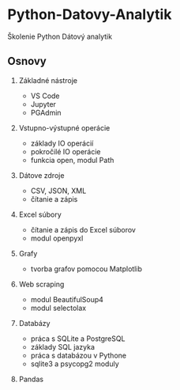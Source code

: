 # Python-Datovy-Analytik
Školenie Python Dátový analytik

## Osnovy

1. Základné nástroje
   - VS Code
   - Jupyter
   - PGAdmin

2. Vstupno-výstupné operácie
   - základy IO operácií
   - pokročilé IO operácie
   - funkcia open, modul Path

3.  Dátove zdroje
    - CSV, JSON, XML
    - čítanie a zápis 

4.  Excel súbory
    - čítanie a zápis do Excel súborov
    - modul openpyxl

5. Grafy
    - tvorba grafov pomocou Matplotlib
  
6. Web scraping
   - modul BeautifulSoup4
   - modul selectolax  

7. Databázy
   - práca s SQLite a PostgreSQL
   - základy SQL jazyka
   - práca s databázou v Pythone
   - sqlite3 a psycopg2 moduly
  
8. Pandas
   

